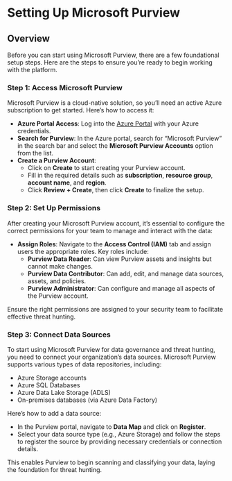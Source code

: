 # Setting Up Microsoft Purview

## Overview

Before you can start using Microsoft Purview, there are a few foundational setup steps. Here are the steps to ensure you’re ready to begin working with the platform.

### **Step 1: Access Microsoft Purview**

Microsoft Purview is a cloud-native solution, so you’ll need an active Azure subscription to get started. Here’s how to access it:

* **Azure Portal Access**: Log into the [Azure Portal](https://portal.azure.com) with your Azure credentials.
* **Search for Purview**: In the Azure portal, search for “Microsoft Purview” in the search bar and select the **Microsoft Purview Accounts** option from the list.
* **Create a Purview Account**:
  * Click on **Create** to start creating your Purview account.
  * Fill in the required details such as **subscription**, **resource group**, **account name**, and **region**.
  * Click **Review + Create**, then click **Create** to finalize the setup.

### **Step 2: Set Up Permissions**

After creating your Microsoft Purview account, it’s essential to configure the correct permissions for your team to manage and interact with the data:

* **Assign Roles**: Navigate to the **Access Control (IAM)** tab and assign users the appropriate roles. Key roles include:
  * **Purview Data Reader**: Can view Purview assets and insights but cannot make changes.
  * **Purview Data Contributor**: Can add, edit, and manage data sources, assets, and policies.
  * **Purview Administrator**: Can configure and manage all aspects of the Purview account.

Ensure the right permissions are assigned to your security team to facilitate effective threat hunting.

### **Step 3: Connect Data Sources**

To start using Microsoft Purview for data governance and threat hunting, you need to connect your organization’s data sources. Microsoft Purview supports various types of data repositories, including:

* Azure Storage accounts
* Azure SQL Databases
* Azure Data Lake Storage (ADLS)
* On-premises databases (via Azure Data Factory)

Here’s how to add a data source:

* In the Purview portal, navigate to **Data Map** and click on **Register**.
* Select your data source type (e.g., Azure Storage) and follow the steps to register the source by providing necessary credentials or connection details.

This enables Purview to begin scanning and classifying your data, laying the foundation for threat hunting.
